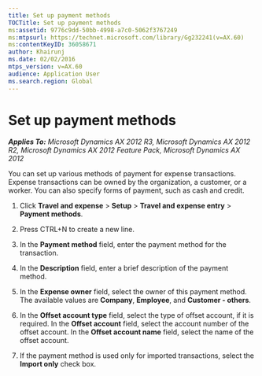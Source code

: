 ```yaml
---
title: Set up payment methods
TOCTitle: Set up payment methods
ms:assetid: 9776c9dd-50bb-4998-a7c0-5062f3767249
ms:mtpsurl: https://technet.microsoft.com/library/Gg232241(v=AX.60)
ms:contentKeyID: 36058671
author: Khairunj
ms.date: 02/02/2016
mtps_version: v=AX.60
audience: Application User
ms.search.region: Global
---
```


# Set up payment methods 


_**Applies To:** Microsoft Dynamics AX 2012 R3, Microsoft Dynamics AX 2012 R2, Microsoft Dynamics AX 2012 Feature Pack, Microsoft Dynamics AX 2012_

You can set up various methods of payment for expense transactions. Expense transactions can be owned by the organization, a customer, or a worker. You can also specify forms of payment, such as cash and credit.

1.  Click **Travel and expense** \> **Setup** \> **Travel and expense entry** \> **Payment methods**.

2.  Press CTRL+N to create a new line.

3.  In the **Payment method** field, enter the payment method for the transaction.

4.  In the **Description** field, enter a brief description of the payment method.

5.  In the **Expense owner** field, select the owner of this payment method. The available values are **Company**, **Employee**, and **Customer - others**.

6.  In the **Offset account type** field, select the type of offset account, if it is required. In the **Offset account** field, select the account number of the offset account. In the **Offset account name** field, select the name of the offset account.

7.  If the payment method is used only for imported transactions, select the **Import only** check box.

  


